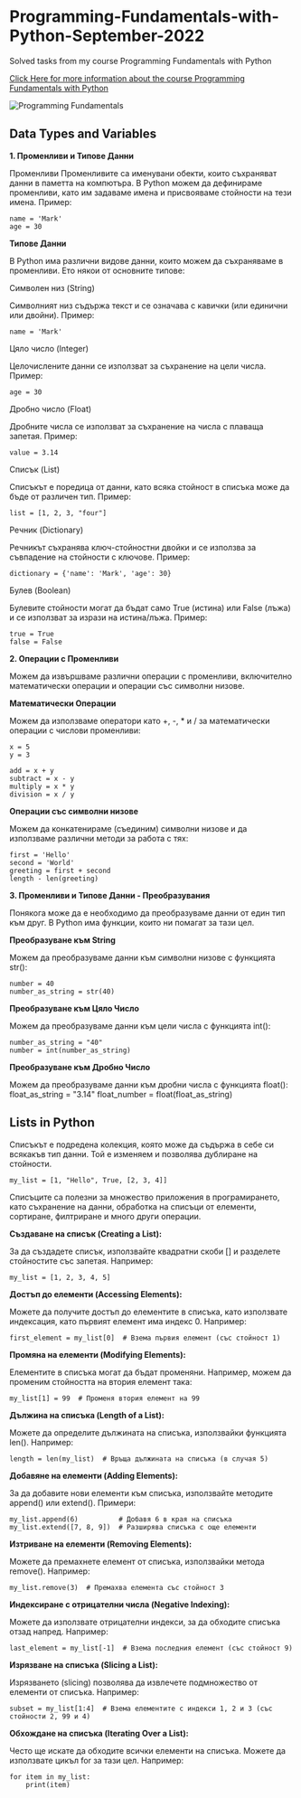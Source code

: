 # Programming-Fundamentals-with-Python-September-2022
Solved tasks from my course Programming Fundamentals with Python

[Click Here for more information about the course Programming Fundamentals with Python](https://softuni.bg/trainings/3840/programming-fundamentals-with-python-september-2022)

![Programming Fundamentals](https://user-images.githubusercontent.com/114162692/220528817-79d24a70-7193-41ec-9ec4-a805058f4d9e.png)

## Data Types and Variables
**1. Променливи и Типове Данни**

Променливи
Променливите са именувани обекти, които съхраняват данни в паметта на компютъра. В Python можем да дефинираме променливи, като им задаваме имена и присвояваме стойности на тези имена. Пример:
```
name = 'Mark'
age = 30
```
**Типове Данни**

В Python има различни видове данни, които можем да съхраняваме в променливи. Ето някои от основните типове:

Символен низ (String)

Символният низ съдържа текст и се означава с кавички (или единични или двойни). Пример:
```
name = 'Mark'
```
Цяло число (Integer)

Целочислените данни се използват за съхранение на цели числа. Пример:
```
age = 30
```
Дробно число (Float)

Дробните числа се използват за съхранение на числа с плаваща запетая. Пример:
```
value = 3.14
```
Списък (List)

Списъкът е поредица от данни, като всяка стойност в списъка може да бъде от различен тип. Пример:
```
list = [1, 2, 3, "four"]
```
Речник (Dictionary)

Речникът съхранява ключ-стойностни двойки и се използва за съвпадение на стойности с ключове. Пример:
```
dictionary = {'name': 'Mark', 'age': 30}
```
Булев (Boolean)

Булевите стойности могат да бъдат само True (истина) или False (лъжа) и се използват за изрази на истина/лъжа. Пример:
```
true = True
false = False
```
**2. Операции с Променливи**

Можем да извършваме различни операции с променливи, включително математически операции и операции със символни низове.

**Математически Операции**

Можем да използваме оператори като +, -, * и / за математически операции с числови променливи:
```
x = 5
y = 3

add = x + y
subtract = x - y
multiply = x * y
division = x / y
```
**Операции със символни низове**

Можем да конкатенираме (съединим) символни низове и да използваме различни методи за работа с тях:
```
first = 'Hello'
second = 'World'
greeting = first + second
length - len(greeting)
```
**3. Променливи и Типове Данни - Преобразувания**

Понякога може да е необходимо да преобразуваме данни от един тип към друг. В Python има функции, които ни помагат за тази цел.

**Преобразуване към String**

Можем да преобразуваме данни към символни низове с функцията str():
```
number = 40
number_as_string = str(40)
```
**Преобразуване към Цяло Число**

Можем да преобразуваме данни към цели числа с функцията int():
```
number_as_string = "40"
number = int(number_as_string)
```
**Преобразуване към Дробно Число**

Можем да преобразуваме данни към дробни числа с функцията float():
float_as_string = "3.14"
float_number = float(float_as_string)

## Lists in Python

Списъкът е подредена колекция, която може да съдържа в себе си всякакъв тип данни.
Той е изменяем и позволява дублиране на стойности.
```
my_list = [1, "Hello", True, [2, 3, 4]]
```
Списъците са полезни за множество приложения в програмирането, като съхранение на данни, обработка на списъци от елементи, сортиране, филтриране и много други операции.

**Създаване на списък (Creating a List):**

За да създадете списък, използвайте квадратни скоби [] и разделете стойностите със запетая.
Например:
```
my_list = [1, 2, 3, 4, 5]
```
**Достъп до елементи (Accessing Elements):**

Можете да получите достъп до елементите в списъка, като използвате индексация, като първият елемент има индекс 0.
Например:
```
first_element = my_list[0]  # Взема първия елемент (със стойност 1)
```
**Промяна на елементи (Modifying Elements):**

Елементите в списъка могат да бъдат променяни. Например, можем да променим стойността на втория елемент така:
```
my_list[1] = 99  # Променя втория елемент на 99
```
**Дължина на списъка (Length of a List):**

Можете да определите дължината на списъка, използвайки функцията len().
Например:
```
length = len(my_list)  # Връща дължината на списъка (в случая 5)
```
**Добавяне на елементи (Adding Elements):**

За да добавите нови елементи към списъка, използвайте методите append() или extend().
Примери:
```
my_list.append(6)          # Добавя 6 в края на списъка
my_list.extend([7, 8, 9])  # Разширява списъка с още елементи
```
**Изтриване на елементи (Removing Elements):**

Можете да премахнете елемент от списъка, използвайки метода remove().
Например:
```
my_list.remove(3)  # Премахва елемента със стойност 3
```
**Индексиране с отрицателни числа (Negative Indexing):**

Можете да използвате отрицателни индекси, за да обходите списъка отзад напред.
Например:
```
last_element = my_list[-1]  # Взема последния елемент (със стойност 9)
```
**Изрязване на списъка (Slicing a List):**

Изрязването (slicing) позволява да извлечете подмножество от елементи от списъка.
Например:
```
subset = my_list[1:4]  # Взема елементите с индекси 1, 2 и 3 (със стойности 2, 99 и 4)
```
**Обхождане на списъка (Iterating Over a List):**

Често ще искате да обходите всички елементи на списъка. Можете да използвате цикъл for за тази цел.
Например:
```
for item in my_list:
    print(item)
```

